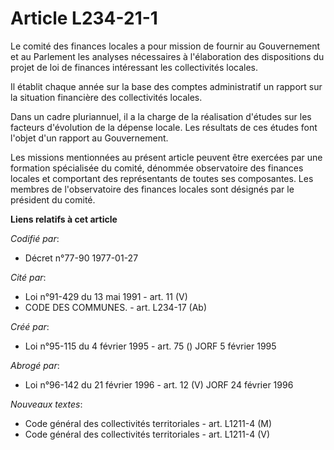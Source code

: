 # Article L234-21-1

Le comité des finances locales a pour mission de fournir au Gouvernement et au Parlement les analyses nécessaires à
l'élaboration des dispositions du projet de loi de finances intéressant les collectivités locales.

Il établit chaque année sur la base des comptes administratif un rapport sur la situation financière des collectivités
locales.

Dans un cadre pluriannuel, il a la charge de la réalisation d'études sur les facteurs d'évolution de la dépense locale. Les
résultats de ces études font l'objet d'un rapport au Gouvernement.

Les missions mentionnées au présent article peuvent être exercées par une formation spécialisée du comité, dénommée
observatoire des finances locales et comportant des représentants de toutes ses composantes. Les membres de l'observatoire
des finances locales sont désignés par le président du comité.

**Liens relatifs à cet article**

_Codifié par_:

  - Décret n°77-90 1977-01-27

_Cité par_:

  - Loi n°91-429 du 13 mai 1991 - art. 11 (V)
  - CODE DES COMMUNES. - art. L234-17 (Ab)

_Créé par_:

  - Loi n°95-115 du 4 février 1995 - art. 75 () JORF 5 février 1995

_Abrogé par_:

  - Loi n°96-142 du 21 février 1996 - art. 12 (V) JORF 24 février 1996

_Nouveaux textes_:

  - Code général des collectivités territoriales - art. L1211-4 (M)
  - Code général des collectivités territoriales - art. L1211-4 (V)
